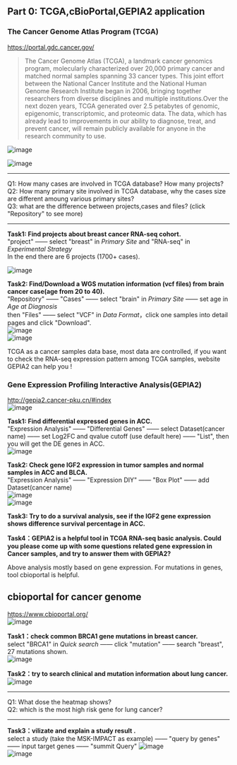 ## Part 0: TCGA,cBioPortal,GEPIA2 application

### The Cancer Genome Atlas Program (TCGA)  
https://portal.gdc.cancer.gov/   
>The Cancer Genome Atlas (TCGA), a landmark cancer genomics program, molecularly characterized over 20,000 primary cancer and matched normal samples spanning 33 cancer types. This joint effort between the National Cancer Institute and the National Human Genome Research Institute began in 2006, bringing together researchers from diverse disciplines and multiple institutions.Over the next dozen years, TCGA generated over 2.5 petabytes of genomic, epigenomic, transcriptomic, and proteomic data. The data, which has already lead to improvements in our ability to diagnose, treat, and prevent cancer, will remain publicly available for anyone in the research community to use.   

![image](https://github.com/leiwaaping/bioinformatic-basic-practices/blob/main/pics/TCGA1.png)   

![image](https://github.com/leiwaaping/bioinformatic-basic-practices/blob/main/pics/TCGA2.png)

******************************************************** 

Q1: How many cases are involved in TCGA database? How many projects?  
Q2: How many primary site involved in TCGA database, why the cases size are different amoung various primary sites?   
Q3: what are the difference between projects,cases and files?  (click "Repository" to see more)  

***********************************************************  

**Task1: Find projects about breast cancer RNA-seq cohort.**  
"project" —— select "breast" in *Primary Site* and "RNA-seq" in *Experimental Strategy*  
In the end there are 6 projects (1700+ cases).

![image](https://github.com/leiwaaping/bioinformatic-basic-practices/blob/main/pics/TCGA3.png)  

**Task2: Find/Download a WGS mutation information (vcf files) from brain cancer case(age from 20 to 40).**  
"Repository" —— "Cases" —— select "brain" in *Primary Site* —— set age in *Age at Diagnosis*    
then "Files" —— select "VCF" in *Data Format*，click one samples into detail pages and click "Download".  
![image](https://github.com/leiwaaping/bioinformatic-basic-practices/blob/main/pics/TCGA4.png)  
![image](https://github.com/leiwaaping/bioinformatic-basic-practices/blob/main/pics/TCGA5.png)  

TCGA as a cancer samples data base, most data are controlled, if you want to check the RNA-seq expression pattern  among TCGA samples, website GEPIA2 can help you !  
  
  
### Gene Expression Profiling Interactive Analysis(GEPIA2)  
http://gepia2.cancer-pku.cn/#index  
![image](https://github.com/leiwaaping/bioinformatic-basic-practices/blob/main/pics/GEPIA1.png)  

**Task1: Find differential expressed genes in ACC.**  
"Expression Analysis" —— "Differential Genes" —— select Dataset(cancer name) —— set Log2FC and qvalue cutoff (use default here) —— "List", then you will get the DE genes in ACC.  
![image](https://github.com/leiwaaping/bioinformatic-basic-practices/blob/main/pics/GEPIA2.png) 

**Task2: Check gene IGF2 expression in tumor samples and normal samples in ACC and BLCA.**  
"Expression Analysis" —— "Expression DIY" —— "Box Plot" —— add Dataset(cancer name)   
![image](https://github.com/leiwaaping/bioinformatic-basic-practices/blob/main/pics/GEPIA3.png)   
![image](https://github.com/leiwaaping/bioinformatic-basic-practices/blob/main/pics/GEPIA4.png)   

**Task3: Try to do a survival analysis, see if the IGF2 gene expression shows difference survival percentage in ACC.**  

**Task4：GEPIA2 is a helpful tool in TCGA RNA-seq basic analysis. Could you please come up with some questions related gene expression in Cancer samples, and try to answer them with GEPIA2?**  

  
  
Above analysis mostly based on gene expression. For mutations in genes, tool cbioportal is helpful.  

## cbioportal for cancer genome  
https://www.cbioportal.org/  
![image](https://github.com/leiwaaping/bioinformatic-basic-practices/blob/main/pics/cbioportal1.png)  

**Task1：check common BRCA1 gene mutations in breast cancer.**  
select "BRCA1" in *Quick search* —— click "mutation" —— search "breast", 27 mutations shown.  
![image](https://github.com/leiwaaping/bioinformatic-basic-practices/blob/main/pics/cbioportal2.png)   
  
**Task2：try to search clinical and mutation information about lung cancer.**   
![image](https://github.com/leiwaaping/bioinformatic-basic-practices/blob/main/pics/cbioportal3.png)    
*************************************  
Q1: What dose the heatmap shows?  
Q2: which is the most high risk gene for lung cancer?  
**************************************  

**Task3：vilizate and explain a study result .**   
select a study (take the MSK-IMPACT as example) —— "query by genes" —— input target genes —— "summit Query" 
![image](https://github.com/leiwaaping/bioinformatic-basic-practices/blob/main/pics/cbioportal4.png)  
![image](https://github.com/leiwaaping/bioinformatic-basic-practices/blob/main/pics/cbioportal5.png)  
